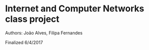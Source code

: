 # Internet and Computer Networks class project
Authors: João Alves, Filipa Fernandes

Finalized 6/4/2017
